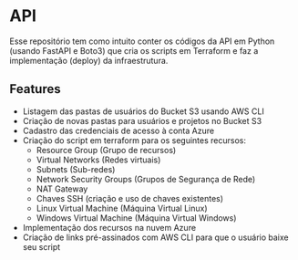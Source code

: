 # API
Esse repositório tem como intuito conter os códigos da API em Python (usando FastAPI e Boto3)
que cria os scripts em Terraform e faz a implementação (deploy) da infraestrutura.

## Features
- Listagem das pastas de usuários do Bucket S3 usando AWS CLI
- Criação de novas pastas para usuários e projetos no Bucket S3
- Cadastro das credenciais de acesso à conta Azure
- Criação do script em terraform para os seguintes recursos:
  - Resource Group (Grupo de recursos)
  - Virtual Networks (Redes virtuais)
  - Subnets (Sub-redes)
  - Network Security Groups (Grupos de Segurança de Rede)
  - NAT Gateway
  - Chaves SSH (criação e uso de chaves existentes)
  - Linux Virtual Machine (Máquina Virtual Linux)
  - Windows Virtual Machine (Máquina Virtual Windows)
- Implementação dos recursos na nuvem Azure
- Criação de links pré-assinados com AWS CLI para que o usuário baixe seu script
